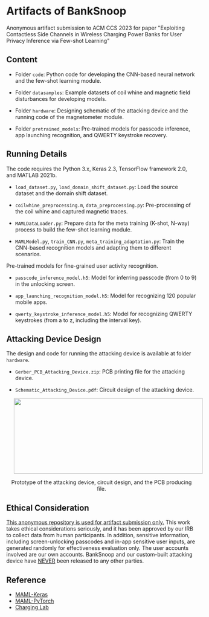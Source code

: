 # Artifacts of BankSnoop
Anonymous artifact submission to ACM CCS 2023 for paper "Exploiting Contactless Side Channels in Wireless Charging Power Banks for User Privacy Inference via Few-shot Learning"

## Content

* Folder `code`: Python code for developing the CNN-based neural network and the few-shot learning module.

* Folder `datasamples`: Example datasets of coil whine and magnetic field disturbances for developing models.

* Folder `hardware`: Designing schematic of the attacking device and the running code of the magnetometer module.

* Folder `pretrained_models`: Pre-trained models for passcode inference, app launching recognition, and QWERTY keystroke recovery.

## Running Details
The code requires the Python 3.x, Keras 2.3, TensorFlow framework 2.0, and MATLAB 2021b.

* `load_dataset.py`, `load_domain_shift_dataset.py`: Load the source dataset and the domain shift dataset.

* `coilwhine_preprocessing.m`, `data_preprocessing.py`: Pre-processing of the coil whine and captured magnetic traces.

* `MAMLDataLoader.py`: Prepare data for the meta training (K-shot, N-way) process to build the few-shot learning module.

* `MAMLModel.py`, `train_CNN.py`, `meta_training_adaptation.py`: Train the CNN-based recognition models and adapting them to different scenarios.

Pre-trained models for fine-grained user activity recognition.

* `passcode_inference_model.h5`: Model for inferring passcode (from 0 to 9) in the unlocking screen.

* `app_launching_recognition_model.h5`: Model for recognizing 120 popular mobile apps.

* `qwerty_keystroke_inference_model.h5`: Model for recognizing QWERTY keystrokes (from a to z, including the interval key).

## Attacking Device Design

The design and code for running the attacking device is available at folder `hardware`.

* `Gerber_PCB_Attacking_Device.zip`: PCB printing file for the attacking device.

* `Schematic_Attacking_Device.pdf`: Circuit design of the attacking device.

<p align="center">
     <img src="https://github.com/taoni0718/BankSnoop/blob/main/figures/attacking_device.png" width = "500" height = "200" hspace="20"/>
</p>
<p align="center">
Prototype of the attacking device, circuit design, and the PCB producing file.
</p>

## Ethical Consideration

<ins>This anonymous repository is used for artifact submission only.</ins> This work takes ethical considerations seriously, and it has been approved by our IRB to collect data from human participants.
In addition, sensitive information, including screen-unlocking passcodes and in-app sensitive user inputs, are generated randomly for effectiveness evaluation only.
The user accounts involved are our own accounts.
BankSnoop and our custom-built attacking device have <ins>NEVER</ins> been released to any other parties.

## Reference

* [MAML-Keras](https://github.com/Runist/MAML-keras)
* [MAML-PyTorch](https://github.com/dragen1860/MAML-Pytorch)
* [Charging Lab](https://www.chargerlab.com/)
